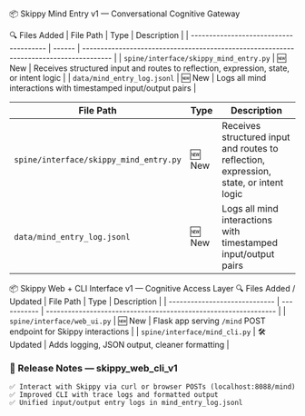 

📦 Skippy Mind Entry v1 — Conversational Cognitive Gateway

🔍 Files Added
| File Path                              | Type   | Description                                                                            |
| -------------------------------------- | ------ | -------------------------------------------------------------------------------------- |
| `spine/interface/skippy_mind_entry.py` | 🆕 New | Receives structured input and routes to reflection, expression, state, or intent logic |
| `data/mind_entry_log.jsonl`            | 🆕 New | Logs all mind interactions with timestamped input/output pairs                         |


| File Path                              | Type   | Description                                                                            |
| -------------------------------------- | ------ | -------------------------------------------------------------------------------------- |
| `spine/interface/skippy_mind_entry.py` | 🆕 New | Receives structured input and routes to reflection, expression, state, or intent logic |
| `data/mind_entry_log.jsonl`            | 🆕 New | Logs all mind interactions with timestamped input/output pairs                         |


📦 Skippy Web + CLI Interface v1 — Cognitive Access Layer
🔍 Files Added / Updated
| File Path                     | Type        | Description                                                     |
| ----------------------------- | ----------- | --------------------------------------------------------------- |
| `spine/interface/web_ui.py`   | 🆕 New      | Flask app serving `/mind` POST endpoint for Skippy interactions |
| `spine/interface/mind_cli.py` | 🛠️ Updated | Adds logging, JSON output, cleaner formatting                   |

### 📝 Release Notes — skippy_web_cli_v1
    ✅ Interact with Skippy via curl or browser POSTs (localhost:8088/mind)
    ✅ Improved CLI with trace logs and formatted output
    ✅ Unified input/output entry logs in mind_entry_log.jsonl
